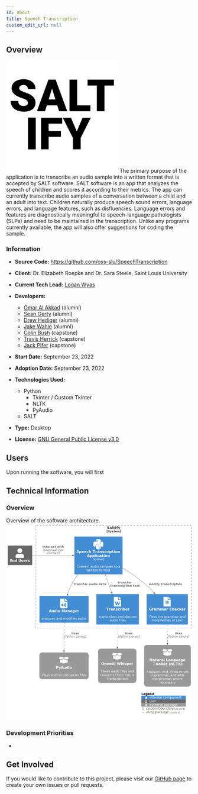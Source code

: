 ```yaml
---
id: about
title: Speech Transcription
custom_edit_url: null
---
```


## Overview

![Alt](100x100.png) The primary purpose of the application is to transcribe an audio sample into a written format that is accepted by SALT software. SALT software is an app that analyzes the speech of children and scores it according to their metrics. The app can currently transcribe audio samples of a conversation between a child and an adult into text. Children naturally produce speech sound errors, language errors, and language features, such as disfluencies. Language errors and features are diagnostically meaningful to speech-language pathologists (SLPs) and need to be maintained in the transcription. Unlike any programs currently available, the app will also offer suggestions for coding the sample.

### Information

- **Source Code:** <https://github.com/oss-slu/SpeechTranscription>
- **Client:** Dr. Elizabeth Roepke and Dr. Sara Steele, Saint Louis University
- **Current Tech Lead:** [Logan Wyas](https://github.com/loganwyas)
- **Developers:**

  - [Omar Al Akkad](https://github.com/OmarAlAkkad) (alumni)
  - [Sean Gerty](https://github.com/gertysr) (alumni)
  - [Drew Hediger](https://github.com/ahediger) (alumni)
  - [Jake Wahle](https://github.com/jakewahle) (alumni)
  - [Colin Bush](https://github.com/cbush201) (capstone)
  - [Travis Herrick](https://github.com/TravisHerrick7) (capstone)
  - [Jack Pifer](https://github.com/JackPifer) (capstone)

- **Start Date:** September 23, 2022
- **Adoption Date:** September 23, 2022
- **Technologies Used:**
  - Python
    - Tkinter / Custom Tkinter
    - NLTK
    - PyAudio
  - SALT
- **Type:** Desktop
- **License:** [GNU General Public License v3.0](https://opensource.org/license/gpl-3-0/)

## Users

Upon running the software, you will first

## Technical Information

### Overview

Overview of the software architecture.
![Software Architecture](architecture.png)

### Development Priorities

-

## Get Involved

If you would like to contribute to this project, please visit our [GitHub page]() to create your own issues or pull requests.

